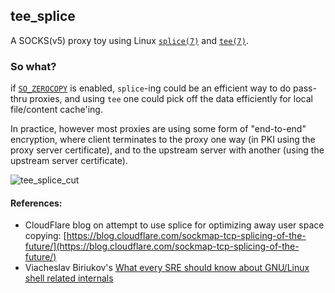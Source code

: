 ## tee_splice
A SOCKS(v5) proxy toy using Linux [`splice(7)`](https://man7.org/linux/man-pages/man2/splice.2.html) and [`tee(7)`](https://man7.org/linux/man-pages/man1/tee.1.html).

### So what?

if [`SO_ZEROCOPY`](https://www.kernel.org/doc/html/v4.15/networking/msg_zerocopy.html) is enabled, `splice`-ing  could be an efficient way to do pass-thru proxies, and using `tee` one could pick off the data efficiently for local file/content cache'ing.

In practice, however most proxies are using some form of "end-to-end" encryption, where client terminates to the proxy one way (in PKI using the proxy server certificate), and to the upstream server with another (using the upstream server certificate).

![tee_splice_cut](https://user-images.githubusercontent.com/3515625/220281704-67f681ba-2128-45ab-830e-61a44745c14f.gif)

#### References:

- CloudFlare blog on attempt to use splice for optimizing away user space copying: [https://blog.cloudflare.com/sockmap-tcp-splicing-of-the-future/](https://blog.cloudflare.com/sockmap-tcp-splicing-of-the-future/)
- Viacheslav Biriukov's [What every SRE should know about GNU/Linux shell related internals](https://biriukov.dev/docs/fd-pipe-session-terminal/2-pipes/#pipe-performance-splice-vmsplice-and-tee)
